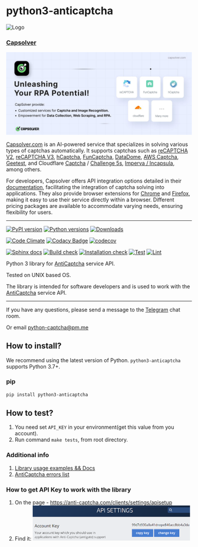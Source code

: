 # python3-anticaptcha

![Logo](https://red-panda-dev.xyz/media/images/AntiCaptcha_MCSmjTi.original.png)

### [Capsolver](https://capsolver.com?utm_source=github&utm_medium=banner_github&utm_campaign=python3-anticaptcha)

[![Capsolver](files/capsolver.jpg)](https://capsolver.com?utm_source=github&utm_medium=banner_github&utm_campaign=python3-anticaptcha)

[Capsolver.com](https://www.capsolver.com/?utm_source=github&utm_medium=banner_github&utm_campaign=python3-anticaptcha) is an AI-powered service that specializes in solving various types of captchas automatically. It supports captchas such as [reCAPTCHA V2](https://docs.capsolver.com/guide/captcha/ReCaptchaV2.html?utm_source=github&utm_medium=banner_github&utm_campaign=python3-anticaptcha), [reCAPTCHA V3](https://docs.capsolver.com/guide/captcha/ReCaptchaV3.html?utm_source=github&utm_medium=banner_github&utm_campaign=python3-anticaptcha), [hCaptcha](https://docs.capsolver.com/guide/captcha/HCaptcha.html?utm_source=github&utm_medium=banner_github&utm_campaign=python3-anticaptcha), [FunCaptcha](https://docs.capsolver.com/guide/captcha/FunCaptcha.html?utm_source=github&utm_medium=banner_github&utm_campaign=python3-anticaptcha), [DataDome](https://docs.capsolver.com/guide/captcha/DataDome.html?utm_source=github&utm_medium=banner_github&utm_campaign=python3-anticaptcha), [AWS Captcha](https://docs.capsolver.com/guide/captcha/awsWaf.html?utm_source=github&utm_medium=banner_github&utm_campaign=python3-anticaptcha), [Geetest](https://docs.capsolver.com/guide/captcha/Geetest.html?utm_source=github&utm_medium=banner_github&utm_campaign=python3-anticaptcha), and Cloudflare [Captcha](https://docs.capsolver.com/guide/antibots/cloudflare_turnstile.html?utm_source=github&utm_medium=banner_github&utm_campaign=python3-anticaptcha) / [Challenge 5s](https://docs.capsolver.com/guide/antibots/cloudflare_challenge.html?utm_source=github&utm_medium=banner_github&utm_campaign=python3-anticaptcha), [Imperva / Incapsula](https://docs.capsolver.com/guide/antibots/imperva.html?utm_source=github&utm_medium=banner_github&utm_campaign=python3-anticaptcha), among others.

For developers, Capsolver offers API integration options detailed in their [documentation](https://docs.capsolver.com/?utm_source=github&utm_medium=banner_github&utm_campaign=python3-anticaptcha), facilitating the integration of captcha solving into applications. They also provide browser extensions for [Chrome](https://chromewebstore.google.com/detail/captcha-solver-auto-captc/pgojnojmmhpofjgdmaebadhbocahppod) and [Firefox](https://addons.mozilla.org/es/firefox/addon/capsolver-captcha-solver/), making it easy to use their service directly within a browser. Different pricing packages are available to accommodate varying needs, ensuring flexibility for users.

<hr>

[![PyPI version](https://badge.fury.io/py/python3-anticaptcha.svg)](https://badge.fury.io/py/python3-anticaptcha)
[![Python versions](https://img.shields.io/pypi/pyversions/python3-anticaptcha.svg?logo=python&logoColor=FBE072)](https://badge.fury.io/py/python3-anticaptcha)
[![Downloads](https://static.pepy.tech/badge/python3-anticaptcha/month)](https://pepy.tech/project/python3-anticaptcha)

[![Code Climate](https://codeclimate.com/github/AndreiDrang/python3-anticaptcha/badges/gpa.svg)](https://codeclimate.com/github/AndreiDrang/python3-anticaptcha)
[![Codacy Badge](https://app.codacy.com/project/badge/Grade/7f49780f2edb48d4b133833887c850e8)](https://www.codacy.com/gh/AndreiDrang/python3-anticaptcha/dashboard?utm_source=github.com&amp;utm_medium=referral&amp;utm_content=AndreiDrang/python3-anticaptcha&amp;utm_campaign=Badge_Grade)
[![codecov](https://codecov.io/gh/AndreiDrang/python3-anticaptcha/branch/main/graph/badge.svg?token=W92nfZY6Tz)](https://codecov.io/gh/AndreiDrang/python3-anticaptcha)

[![Sphinx docs](https://github.com/AndreiDrang/python3-anticaptcha/actions/workflows/sphinx.yml/badge.svg?branch=release)](https://github.com/AndreiDrang/python3-anticaptcha/actions/workflows/sphinx.yml)
[![Build check](https://github.com/AndreiDrang/python3-anticaptcha/actions/workflows/test_build.yml/badge.svg?branch=main)](https://github.com/AndreiDrang/python3-anticaptcha/actions/workflows/test_build.yml)
[![Installation check](https://github.com/AndreiDrang/python3-anticaptcha/actions/workflows/install.yml/badge.svg?branch=main)](https://github.com/AndreiDrang/python3-anticaptcha/actions/workflows/install.yml)
[![Test](https://github.com/AndreiDrang/python3-anticaptcha/actions/workflows/test.yml/badge.svg?branch=main)](https://github.com/AndreiDrang/python3-anticaptcha/actions/workflows/test.yml)
[![Lint](https://github.com/AndreiDrang/python3-anticaptcha/actions/workflows/lint.yml/badge.svg?branch=main)](https://github.com/AndreiDrang/python3-anticaptcha/actions/workflows/lint.yml)


Python 3 library for [AntiCaptcha](https://anti-captcha.com/) service API.

Tested on UNIX based OS.

The library is intended for software developers and is used to work with the [AntiCaptcha](https://anti-captcha.com/) service API.

***

If you have any questions, please send a message to the [Telegram](https://t.me/pythoncaptcha) chat room.

Or email python-captcha@pm.me

## How to install?

We recommend using the latest version of Python. `python3-anticaptcha` supports Python 3.7+.

### pip

```bash
pip install python3-anticaptcha
```


## How to test?

1. You need set ``API_KEY`` in your environment(get this value from you account).
2. Run command ``make tests``, from root directory.

### Additional info
1. [Library usage examples && Docs](https://andreidrang.github.io/python3-anticaptcha/)
2. [AntiCaptcha errors list](https://anti-captcha.com/apidoc/errors)


### How to get API Key to work with the library
1. On the page - https://anti-captcha.com/clients/settings/apisetup
2. Find it: ![img.png](files/img.png)
